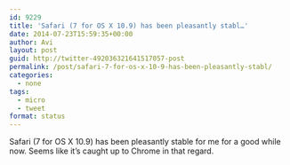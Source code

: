 ```yaml
---
id: 9229
title: 'Safari (7 for OS X 10.9) has been pleasantly stabl…'
date: 2014-07-23T15:59:35+00:00
author: Avi
layout: post
guid: http://twitter-492036321641517057-post
permalink: /post/safari-7-for-os-x-10-9-has-been-pleasantly-stabl/
categories:
  - none
tags:
  - micro
  - tweet
format: status
---
```

Safari (7 for OS X 10.9) has been pleasantly stable for me for a good while now. Seems like it’s caught up to Chrome in that regard.